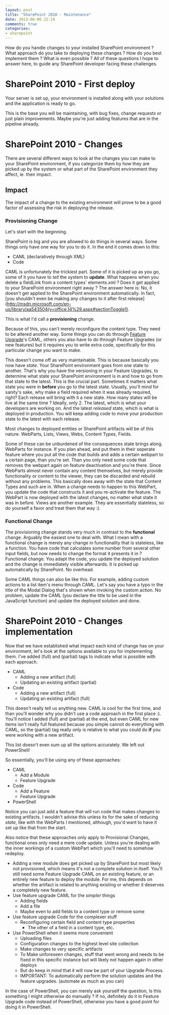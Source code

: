 ```yaml
---
layout: post
title: "SharePoint 2010 - Maintenance"
date: 2013-06-06 22:14
comments: true
categories: 
- sharepoint
---
```


How do you handle changes to your installed SharePoint environment ? What approach do you take to deploying these changes ? How do you best implement them ? What is even possible ?
All of these questions I hope to answer here, to guide any SharePoint developer facing these challenges.

# SharePoint 2010 - First deploy

Your server is set up, your environment is installed along with your solutions and the application is ready to go.

This is the base you will be maintaining, with bug fixes, change requests or just plain improvements. Maybe you're just adding features that are in the pipeline already.

# SharePoint 2010 - Changes

There are several different ways to look at the changes you can make to your SharePoint environment, if you categorize them by how they are picked up by the system or what part of the SharePoint environment they affect, ie. their impact.

## Impact

The impact of a change to the existing environment will prove to be a good factor of assessing the risk in deploying the release. 

### Provisioning Change

Let's start with the beginning.

SharePoint is big and you are allowed to do things in several ways. Some things only have one way for you to do it. In the end it comes down to this:

* CAML (declaratively through XML)
* Code

CAML is unfortunately the trickiest part. Some of it is picked up as you go, some of it you have to _tell_ the system to __update__.
What happens when you delete a fieldLink from a content types' elements.xml ? Does it get applied to your SharePoint environment right away ?
The answer here is: No, it doesn't get applied to the SharePoint environment automatically. In fact, [you shouldn't even be making any changes to it after first release](http://msdn.microsoft.com/en-us/library/aa543504(v=office.14%29.aspx#sectionToggle1).

This is what I'd call a __provisioning__ change.

Because of this, you can't merely reconfigure the content type. They need to be altered another way. Some things you can do through [Feature Upgrade](http://www.sharepointnutsandbolts.com/2010/06/feature-upgrade-part-1-fundamentals.html)'s CAML, others you also have to do through Feature Upgrades (or new features) but it requires you to write extra code, specifically for this particular change you want to make.

This doesn't come off as very maintainable. This is because basically you now have _state_. Your SharePoint environment goes from one state to another. That's why you have the versioning in your Feature Upgrades, to determine what state your SharePoint environment is in and how to go from that state to the latest. This is the crucial part. Sometimes it matters what state you were in __before__ you go to the latest state. Usually, you'll mind for sanity's sake, why make a field required when it was already required, right? Each release will bring with it a new state.
How many states will be live at the same time ? Ideally, only 2. The latest, which is what your developers are working on. And the latest _released_ state, which is what is deployed in production. You will keep adding code to move your production state to the latest with each release.

Most changes to deployed entities or SharePoint artifacts will be of this nature. WebParts, Lists, Views, Webs, Content Types, Fields.

Some of these can be unburdened of the consequences state brings along. WebParts for instance. If you plan ahead, and put them in their seperate feature where you put all the code that builds and adds a certain webpart to a certain page, than you're set. Than you only need some code that removes the webpart again on feature deactivation and you're there. Since WebParts almost never contain any content themselves, but merely provide functionality or content to the viewer, they can be discarded and rebuild without any problems. This basically does away with the state that Content Types and such are in.
When a change needs to happen to this WebPart, you update the code that constructs it and you re-activate the feature. The WebPart is now deployed with the latest changes, no matter what state it was in before. Views are another example. They are essentially stateless, so do yourself a favor and treat them that way :).

### Functional Change

The provisioning change stands very much in contrast to the __functional__ change. Arguably the easiest one to deal with. What I mean with a functional change is merely any change in functionality that is stateless, like a function. You have code that calculates some number from several other input fields, but now needs to change the format it presents it in ? Functional change. You adapt the code, you update the deployed solution and the change is immediately visible afterwards. It is picked up automatically by SharePoint. No overhead.

Some CAML things can also be like this. For example, adding custom actions to a list item's menu through CAML. Let's say you have a typo in the title of the Modal Dialog that's shown when invoking the custom action. No problem, update the CAML (you declare the title to be used in the JavaScript function) and update the deployed solution and done.

# SharePoint 2010 - Changes implementation

Now that we have established what impact each kind of change has on your environment, let's look at the options available to you for implementing them. I've added (full) and (partial) tags to indicate what is possible with each approach.

* CAML
    * Adding a new artifact (full)
    * Updating an existing artifact (partial)
* Code
    * Adding a new artifact (full)
    * Updating an existing artifact (full)
    
This doesn't really tell us anything new. CAML is cool for the first time, and than you'll wonder why you didn't use a code approach in the first place :). You'll notice I added (full) and (partial) at the end, but even CAML for new items isn't really full featured because you simple cannot do everything with CAML, so the (partial) tag really only is relative to what you could do __if__ you were working with a new artifact.

This list doesn't even sum up all the options accurately. We left out PowerShell!

So essentially, you'll be using any of these approaches:

* CAML
    * Add a Module
    * Feature Upgrade
* Code
    * Add a Feature
    * Feature Upgrade
* PowerShell

Notice you can just add a feature that will run code that makes changes to existing artifacts. I wouldn't advise this unless its for the sake of reducing _state_, like with the WebParts I mentioned, although, you'd want to have it set up like that from the start.

Also notice that these approaches only apply to Provisional Changes, functional ones only need a mere code update. Unless you're dealing with the inner workings of a custom WebPart which you'll need to somehow redeploy.

* Adding a new module does get picked up by SharePoint but most likely not provisioned, which means it's not a complete solution in itself. You'll still need some Feature Upgrade CAML on an existing feature, or an entirely new feature to deploy the module. For me, this depends on whether the artifact is related to anything existing or whether it deserves a completely new feature.
* Use feature upgrade CAML for the _simpler_ things
    * Adding fields
    * Add a file
    * Maybe even to add fields to a content type or remove some
* Use feature upgrade Code for the complexer stuff
    * Reconfiguring certain field and content type properties
        * The other of a field in a content type, etc.
* Use PowerShell when it seems more convenient
    * Uploading files
    * Configuration changes to the highest level site collection
    * Make changes to very specific artifacts
    * To Make unforeseen changes, stuff that went wrong and needs to be fixed in this specific instance but will likely not happen again in other deploys
    * But do keep in mind that it will now be part of your Upgrade Process.
    * IMPORTANT: To automatically perform the solution updates and the feature upgrades. (automate as much as you can)

In the case of PowerShell, you can merely ask yourself the question, Is this something I might otherwise do manually ? If no, definitely do it in Feature Upgrade code instead of PowerShell, otherwise you have a good point for doing it in PowerShell.

   